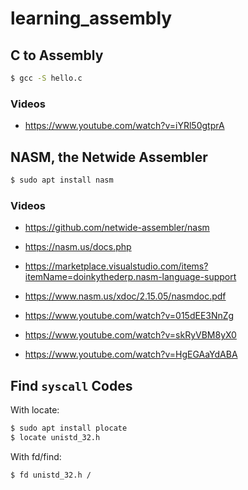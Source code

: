 # learning_assembly

## C to Assembly

```bash
$ gcc -S hello.c
```

### Videos

- https://www.youtube.com/watch?v=iYRl50gtprA

## NASM, the Netwide Assembler

```bash
$ sudo apt install nasm
```

### Videos

- https://github.com/netwide-assembler/nasm
- https://nasm.us/docs.php
- https://marketplace.visualstudio.com/items?itemName=doinkythederp.nasm-language-support
- https://www.nasm.us/xdoc/2.15.05/nasmdoc.pdf

- https://www.youtube.com/watch?v=015dEE3NnZg
- https://www.youtube.com/watch?v=skRyVBM8yX0
- https://www.youtube.com/watch?v=HgEGAaYdABA

## Find `syscall` Codes

With locate:

```bash
$ sudo apt install plocate
$ locate unistd_32.h
```

With fd/find:

```bash
$ fd unistd_32.h /
```
